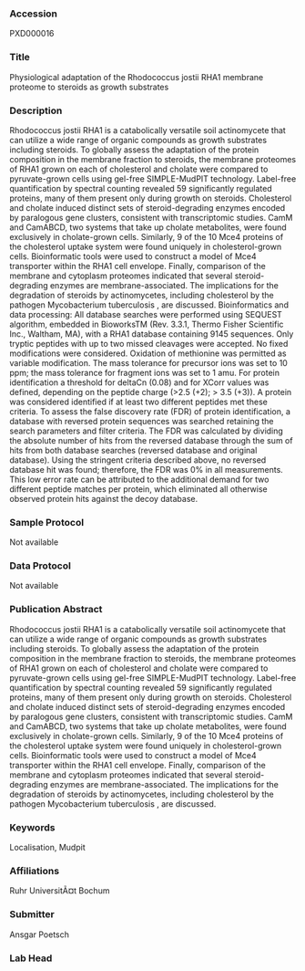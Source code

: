 ### Accession
PXD000016

### Title
Physiological adaptation of the Rhodococcus jostii RHA1 membrane proteome to steroids as growth substrates

### Description
Rhodococcus jostii RHA1 is a catabolically versatile soil actinomycete that can utilize a wide range of organic compounds as growth substrates including steroids. To globally assess the adaptation of the protein composition in the membrane fraction to steroids, the membrane proteomes of RHA1 grown on each of cholesterol and cholate were compared to pyruvate-grown cells using gel-free SIMPLE-MudPIT technology. Label-free quantification by spectral counting revealed 59 significantly regulated proteins, many of them present only during growth on steroids. Cholesterol and cholate induced distinct sets of steroid-degrading enzymes encoded by paralogous gene clusters, consistent with transcriptomic studies. CamM and CamABCD, two systems that take up cholate metabolites, were found exclusively in cholate-grown cells. Similarly, 9 of the 10 Mce4 proteins of the cholesterol uptake system were found uniquely in cholesterol-grown cells. Bioinformatic tools were used to construct a model of Mce4 transporter within the RHA1 cell envelope. Finally, comparison of the membrane and cytoplasm proteomes indicated that several steroid-degrading enzymes are membrane-associated. The implications for the degradation of steroids by actinomycetes, including cholesterol by the pathogen Mycobacterium tuberculosis , are discussed. Bioinformatics and data processing: All database searches were performed using SEQUEST algorithm, embedded in BioworksTM (Rev. 3.3.1, Thermo Fisher Scientific Inc., Waltham, MA), with a RHA1 database containing 9145 sequences. Only tryptic peptides with up to two missed cleavages were accepted. No fixed modifications were considered. Oxidation of methionine was permitted as variable modification. The mass tolerance for precursor ions was set to 10 ppm; the mass tolerance for fragment ions was set to 1 amu. For protein identification a threshold for deltaCn (0.08) and for XCorr values was defined, depending on the peptide charge (>2.5 (+2); > 3.5 (+3)). A protein was considered identified if at least two different peptides met these criteria. To assess the false discovery rate (FDR) of protein identification, a database with reversed protein sequences was searched retaining the search parameters and filter criteria. The FDR was calculated by dividing the absolute number of hits from the reversed database through the sum of hits from both database searches (reversed database and original database). Using the stringent criteria described above, no reversed database hit was found; therefore, the FDR was 0% in all measurements. This low error rate can be attributed to the additional demand for two different peptide matches per protein, which eliminated all otherwise observed protein hits against the decoy database.

### Sample Protocol
Not available

### Data Protocol
Not available

### Publication Abstract
Rhodococcus jostii RHA1 is a catabolically versatile soil actinomycete that can utilize a wide range of organic compounds as growth substrates including steroids. To globally assess the adaptation of the protein composition in the membrane fraction to steroids, the membrane proteomes of RHA1 grown on each of cholesterol and cholate were compared to pyruvate-grown cells using gel-free SIMPLE-MudPIT technology. Label-free quantification by spectral counting revealed 59 significantly regulated proteins, many of them present only during growth on steroids. Cholesterol and cholate induced distinct sets of steroid-degrading enzymes encoded by paralogous gene clusters, consistent with transcriptomic studies. CamM and CamABCD, two systems that take up cholate metabolites, were found exclusively in cholate-grown cells. Similarly, 9 of the 10 Mce4 proteins of the cholesterol uptake system were found uniquely in cholesterol-grown cells. Bioinformatic tools were used to construct a model of Mce4 transporter within the RHA1 cell envelope. Finally, comparison of the membrane and cytoplasm proteomes indicated that several steroid-degrading enzymes are membrane-associated. The implications for the degradation of steroids by actinomycetes, including cholesterol by the pathogen Mycobacterium tuberculosis , are discussed.

### Keywords
Localisation, Mudpit

### Affiliations
Ruhr UniversitÃ¤t Bochum

### Submitter
Ansgar Poetsch

### Lab Head


